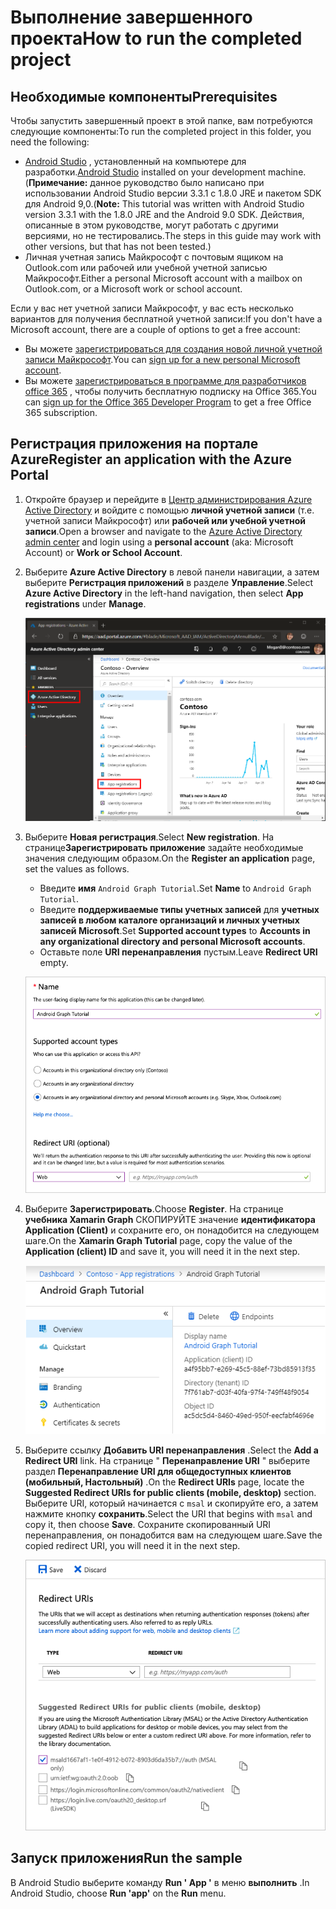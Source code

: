# <a name="how-to-run-the-completed-project"></a><span data-ttu-id="64a20-101">Выполнение завершенного проекта</span><span class="sxs-lookup"><span data-stu-id="64a20-101">How to run the completed project</span></span>

## <a name="prerequisites"></a><span data-ttu-id="64a20-102">Необходимые компоненты</span><span class="sxs-lookup"><span data-stu-id="64a20-102">Prerequisites</span></span>

<span data-ttu-id="64a20-103">Чтобы запустить завершенный проект в этой папке, вам потребуются следующие компоненты:</span><span class="sxs-lookup"><span data-stu-id="64a20-103">To run the completed project in this folder, you need the following:</span></span>

- <span data-ttu-id="64a20-104">[Android Studio](https://developer.android.com/studio/) , установленный на компьютере для разработки.</span><span class="sxs-lookup"><span data-stu-id="64a20-104">[Android Studio](https://developer.android.com/studio/) installed on your development machine.</span></span> <span data-ttu-id="64a20-105">(**Примечание:** данное руководство было написано при использовании Android Studio версии 3.3.1 с 1.8.0 JRE и пакетом SDK для Android 9,0.</span><span class="sxs-lookup"><span data-stu-id="64a20-105">(**Note:** This tutorial was written with Android Studio version 3.3.1 with the 1.8.0 JRE and the Android 9.0 SDK.</span></span> <span data-ttu-id="64a20-106">Действия, описанные в этом руководстве, могут работать с другими версиями, но не тестировались.</span><span class="sxs-lookup"><span data-stu-id="64a20-106">The steps in this guide may work with other versions, but that has not been tested.)</span></span>
- <span data-ttu-id="64a20-107">Личная учетная запись Майкрософт с почтовым ящиком на Outlook.com или рабочей или учебной учетной записью Майкрософт.</span><span class="sxs-lookup"><span data-stu-id="64a20-107">Either a personal Microsoft account with a mailbox on Outlook.com, or a Microsoft work or school account.</span></span>

<span data-ttu-id="64a20-108">Если у вас нет учетной записи Майкрософт, у вас есть несколько вариантов для получения бесплатной учетной записи:</span><span class="sxs-lookup"><span data-stu-id="64a20-108">If you don't have a Microsoft account, there are a couple of options to get a free account:</span></span>

- <span data-ttu-id="64a20-109">Вы можете [зарегистрироваться для создания новой личной учетной записи Майкрософт](https://signup.live.com/signup?wa=wsignin1.0&rpsnv=12&ct=1454618383&rver=6.4.6456.0&wp=MBI_SSL_SHARED&wreply=https://mail.live.com/default.aspx&id=64855&cbcxt=mai&bk=1454618383&uiflavor=web&uaid=b213a65b4fdc484382b6622b3ecaa547&mkt=E-US&lc=1033&lic=1).</span><span class="sxs-lookup"><span data-stu-id="64a20-109">You can [sign up for a new personal Microsoft account](https://signup.live.com/signup?wa=wsignin1.0&rpsnv=12&ct=1454618383&rver=6.4.6456.0&wp=MBI_SSL_SHARED&wreply=https://mail.live.com/default.aspx&id=64855&cbcxt=mai&bk=1454618383&uiflavor=web&uaid=b213a65b4fdc484382b6622b3ecaa547&mkt=E-US&lc=1033&lic=1).</span></span>
- <span data-ttu-id="64a20-110">Вы можете [зарегистрироваться в программе для разработчиков office 365](https://developer.microsoft.com/office/dev-program) , чтобы получить бесплатную подписку на Office 365.</span><span class="sxs-lookup"><span data-stu-id="64a20-110">You can [sign up for the Office 365 Developer Program](https://developer.microsoft.com/office/dev-program) to get a free Office 365 subscription.</span></span>

## <a name="register-an-application-with-the-azure-portal"></a><span data-ttu-id="64a20-111">Регистрация приложения на портале Azure</span><span class="sxs-lookup"><span data-stu-id="64a20-111">Register an application with the Azure Portal</span></span>

1. <span data-ttu-id="64a20-112">Откройте браузер и перейдите в [Центр администрирования Azure Active Directory](https://aad.portal.azure.com) и войдите с помощью **личной учетной записи** (т.е. учетной записи Майкрософт) или **рабочей или учебной учетной записи**.</span><span class="sxs-lookup"><span data-stu-id="64a20-112">Open a browser and navigate to the [Azure Active Directory admin center](https://aad.portal.azure.com) and login using a **personal account** (aka: Microsoft Account) or **Work or School Account**.</span></span>

1. <span data-ttu-id="64a20-113">Выберите **Azure Active Directory** в левой панели навигации, а затем выберите **Регистрация приложений** в разделе **Управление**.</span><span class="sxs-lookup"><span data-stu-id="64a20-113">Select **Azure Active Directory** in the left-hand navigation, then select **App registrations** under **Manage**.</span></span>

    ![<span data-ttu-id="64a20-114">Снимок экрана с регистрациями приложений</span><span class="sxs-lookup"><span data-stu-id="64a20-114">A screenshot of the App registrations</span></span> ](../../tutorial/images/aad-portal-app-registrations.png)

1. <span data-ttu-id="64a20-115">Выберите **Новая регистрация**.</span><span class="sxs-lookup"><span data-stu-id="64a20-115">Select **New registration**.</span></span> <span data-ttu-id="64a20-116">На странице**Зарегистрировать приложение** задайте необходимые значения следующим образом.</span><span class="sxs-lookup"><span data-stu-id="64a20-116">On the **Register an application** page, set the values as follows.</span></span>

    - <span data-ttu-id="64a20-117">Введите **имя** `Android Graph Tutorial`.</span><span class="sxs-lookup"><span data-stu-id="64a20-117">Set **Name** to `Android Graph Tutorial`.</span></span>
    - <span data-ttu-id="64a20-118">Введите **поддерживаемые типы учетных записей** для **учетных записей в любом каталоге организаций и личных учетных записей Microsoft**.</span><span class="sxs-lookup"><span data-stu-id="64a20-118">Set **Supported account types** to **Accounts in any organizational directory and personal Microsoft accounts**.</span></span>
    - <span data-ttu-id="64a20-119">Оставьте поле **URI перенаправления** пустым.</span><span class="sxs-lookup"><span data-stu-id="64a20-119">Leave **Redirect URI** empty.</span></span>

    ![Снимок страницы "регистрация приложения"](../../tutorial/images/aad-register-an-app.png)

1. <span data-ttu-id="64a20-121">Выберите **Зарегистрировать**.</span><span class="sxs-lookup"><span data-stu-id="64a20-121">Choose **Register**.</span></span> <span data-ttu-id="64a20-122">На странице **учебника Xamarin Graph** СКОПИРУЙТЕ значение **идентификатора Application (Client)** и сохраните его, он понадобится на следующем шаге.</span><span class="sxs-lookup"><span data-stu-id="64a20-122">On the **Xamarin Graph Tutorial** page, copy the value of the **Application (client) ID** and save it, you will need it in the next step.</span></span>

    ![Снимок экрана с ИДЕНТИФИКАТОРом приложения для новой регистрации приложения](../../tutorial/images/aad-application-id.png)

1. <span data-ttu-id="64a20-124">Выберите ссылку **Добавить URI перенаправления** .</span><span class="sxs-lookup"><span data-stu-id="64a20-124">Select the **Add a Redirect URI** link.</span></span> <span data-ttu-id="64a20-125">На странице " **Перенаправление URI** " выберите раздел **Перенаправление URI для общедоступных клиентов (мобильный, Настольный)** .</span><span class="sxs-lookup"><span data-stu-id="64a20-125">On the **Redirect URIs** page, locate the **Suggested Redirect URIs for public clients (mobile, desktop)** section.</span></span> <span data-ttu-id="64a20-126">Выберите URI, который начинается с `msal` и скопируйте его, а затем нажмите кнопку **сохранить**.</span><span class="sxs-lookup"><span data-stu-id="64a20-126">Select the URI that begins with `msal` and copy it, then choose **Save**.</span></span> <span data-ttu-id="64a20-127">Сохраните скопированный URI перенаправления, он понадобится вам на следующем шаге.</span><span class="sxs-lookup"><span data-stu-id="64a20-127">Save the copied redirect URI, you will need it in the next step.</span></span>

    ![Снимок экрана со страницей URI перенаправления](../../tutorial/images/aad-redirect-uris.png)

## <a name="run-the-sample"></a><span data-ttu-id="64a20-129">Запуск приложения</span><span class="sxs-lookup"><span data-stu-id="64a20-129">Run the sample</span></span>

<span data-ttu-id="64a20-130">В Android Studio выберите команду **Run ' App '** в меню **выполнить** .</span><span class="sxs-lookup"><span data-stu-id="64a20-130">In Android Studio, choose **Run 'app'** on the **Run** menu.</span></span>